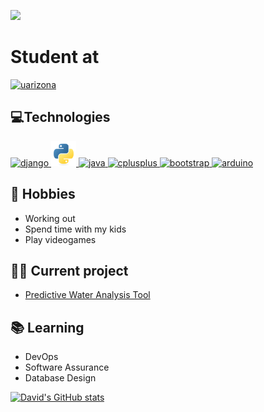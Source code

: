<a href="https://www.linkedin.com/in/david-coulter2/" target="_blank" rel="noreferrer"> <img src="https://media.licdn.com/dms/image/C5616AQHl4rf69snr7g/profile-displaybackgroundimage-shrink_350_1400/0/1668798304279?e=1685577600&v=beta&t=7s14eQxCclJ2Ta_QELQbgRq7OJZzX94y7vxxBfKCi_Q" /> <a/>
  <h1> Student at </h1>
  <a href="https://sie.engineering.arizona.edu/?gclid=CjwKCAjw5pShBhB_EiwAvmnNV0JTDraMG9h9brEokLd7TASLWxyrPacea3fFPSw9roqs007YE6KydBoC2goQAvD_BwE" target="_blank" rel="noreferrer"> <img src="https://brand.arizona.edu/sites/default/files/styles/uaqs_medium/public/ua_horiz_rgb_4.png?itok=T7TcQ02k" alt="uarizona" width ="240" height = "60"/> <a/>

## 💻Technologies
<a href="https://www.djangoproject.com/" target="_blank" rel="noreferrer"> <img src="https://cdn.jsdelivr.net/gh/devicons/devicon/icons/django/django-plain.svg" alt="django" width="40" height="40"/> </a>
<a href="https://www.python.org" target="_blank" rel="noreferrer"> <img src="https://raw.githubusercontent.com/devicons/devicon/master/icons/python/python-original.svg" alt="python" width="40" height="40"/> </a>
<a href="https://developer.mozilla.org/en-US/docs/Web/JavaScript" target="_blank" rel="noreferrer"> <img src="https://cdn.jsdelivr.net/gh/devicons/devicon/icons/java/java-original.svg" alt="java" width="40" height="40"/> </a>
<a href="https://cplusplus.com/" target="_blank" rel="noreferrer"> <img src="https://cdn.jsdelivr.net/gh/devicons/devicon/icons/cplusplus/cplusplus-original.svg" alt="cplusplus" width="40" height="40"/> </a>
<a href="https://getbootstrap.com/" target="_blank" rel="noreferrer"> <img src="https://cdn.jsdelivr.net/gh/devicons/devicon/icons/bootstrap/bootstrap-original.svg" alt="bootstrap" width="40" height="40"/> </a>
<a href="https://www.arduino.cc/" target="_blank" rel="noreferrer"> <img src="https://cdn.jsdelivr.net/gh/devicons/devicon/icons/arduino/arduino-original.svg" alt="arduino" width="40" height="40"/> </a>


## 📅 Hobbies
- Working out
- Spend time with my kids
- Play videogames

## 👨‍💻 Current project
- [Predictive Water Analysis Tool](https://github.com/David-Coulter/SIE498-Predictive-Water-Analysis-Tool)

## 📚 Learning
- DevOps
- Software Assurance
- Database Design
    
[![David's GitHub stats](https://github-readme-stats.vercel.app/api?username=david-coulter&theme=vue-dark&show_icons=true&count_private=true)](https://github.com/anuraghazra/github-readme-stats)
